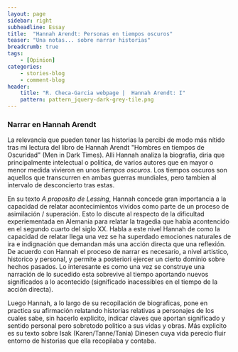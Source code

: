 ```yaml
---
layout: page
sidebar: right
subheadline: Essay
title:  "Hannah Arendt: Personas en tiempos oscuros"
teaser: "Una notas... sobre narrar historias"
breadcrumb: true
tags:
    - [Opinion]
categories:
    - stories-blog
    - comment-blog
header:
    title: "R. Checa-Garcia webpage |  Hannah Arendt: I"
    pattern: pattern_jquery-dark-grey-tile.png
---
```


### Narrar en Hannah Arendt

La relevancia que pueden tener las historias la percibi de modo más nítido tras mi lectura del libro de Hannah Arendt "Hombres en tiempos de Oscuridad" (Men in Dark Times). Alli Hannah analiza la biografia, diria que principalmente intelectual o politica, de varios autores que en mayor o menor medida vivieron en unos *tiempos oscuros*. Los tiempos oscuros son aquellos que transcurren en ambas guerras mundiales, pero tambien al intervalo de desconcierto tras estas. 

En su texto *A proposito de Lessing*, Hannah concede gran importancia a la capacidad de relatar acontecimientos vividos como parte de un proceso de asimilación / superación. Esto lo discute al respecto de la dificultad experiementada en Alemania para relatar la tragedia que habia acontencido en el segundo cuarto del siglo XX. Habla a este nivel Hannah de como la capacidad de relatar llega una vez se ha superdado emociones naturales de ira e indignación que demandan más una acción directa que una reflexión. De acuerdo con Hannah el proceso de narrar es necesario, a nivel artistico, historico y personal, y permite a posteriori ejercer un cierto dominio sobre hechos pasados. Lo interesante es como una vez se construye una narración de lo sucedido esta sobrevive al tiempo aportando nuevos significados a lo acontecido (significado inacessibles en el tiempo de la acción directa).

Luego Hannah, a lo largo de su recopilación de biograficas, pone en practica su afirmación relatando historias relativas a personajes de los cuales sabe, sin hacerlo explicito, indicar claves que aportan significado y sentido personal pero sobretodo politico a sus vidas y obras. Más explicito es su texto sobre Isak (Karen/Tanne/Tania) Dinesen cuya vida perecio fluir entorno de historias que ella recopilaba y contaba. 


